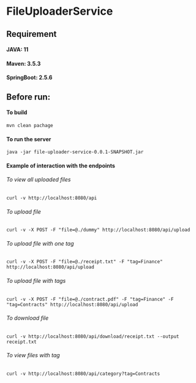 # FileUploaderService
## Requirement
#### JAVA: 11
#### Maven: 3.5.3
#### SpringBoot: 2.5.6
## Before run:
#### To build 
```
mvn clean pachage
```
#### To run the server
```
java -jar file-uploader-service-0.0.1-SNAPSHOT.jar
```
#### Example of interaction with the endpoints
###### To view all uploaded files
```
curl -v http://localhost:8080/api
```
###### To upload file
```
curl -v -X POST -F "file=@./dummy" http://localhost:8080/api/upload
```
###### To upload file with one tag
```
curl -v -X POST -F "file=@./receipt.txt" -F "tag=Finance" http://localhost:8080/api/upload
```
###### To upload file with tags
```
curl -v -X POST -F "file=@./contract.pdf" -F "tag=Finance" -F "tag=Contracts" http://localhost:8080/api/upload
```
###### To download file
```
curl -v http://localhost:8080/api/download/receipt.txt --output receipt.txt
```
###### To view files with tag
```
curl -v http://localhost:8080/api/category?tag=Contracts
```



